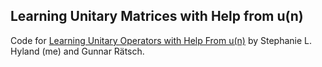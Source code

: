 Learning Unitary Matrices with Help from u(n)
----

Code for [Learning Unitary Operators with Help From u(n)](http://arxiv.org/abs/1607.04903) by Stephanie L. Hyland (me) and Gunnar Rätsch.

